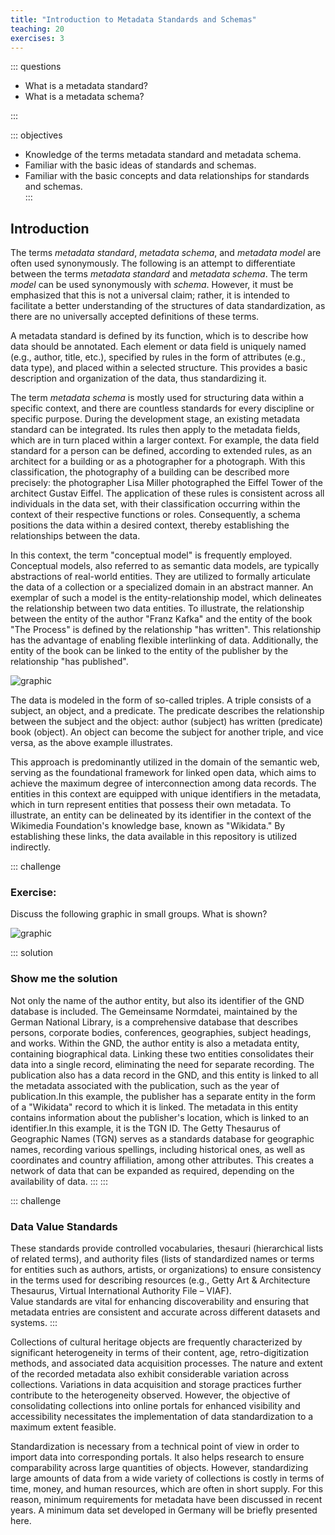 ```yaml
---
title: "Introduction to Metadata Standards and Schemas"
teaching: 20
exercises: 3
---
```


::: questions 

- What is a metadata standard?
- What is a metadata schema? 

:::

::: objectives

- Knowledge of the terms metadata standard and metadata schema. 
- Familiar with the basic ideas of standards and schemas.
- Familiar with the basic concepts and data relationships for standards and schemas.  
:::

## Introduction

The terms *metadata standard*, *metadata schema*, and *metadata model* are often used synonymously. 
The following is an attempt to differentiate between the terms *metadata standard* and *metadata schema*. 
The term *model* can be used synonymously with *schema*. However, it must be emphasized that this is not a universal claim; 
rather, it is intended to facilitate a better understanding of the structures of data standardization, as there are no universally accepted definitions of these terms.

A metadata standard is defined by its function, which is to describe how data should be annotated. 
Each element or data field is uniquely named (e.g., author, title, etc.), specified by rules in the form of attributes (e.g., data type), 
and placed within a selected structure. This provides a basic description and organization of the data, thus standardizing it.

The term *metadata schema* is mostly used for structuring data within a specific context, and there are countless standards for every discipline or specific purpose. 
During the development stage, an existing metadata standard can be integrated. Its rules then apply to the metadata fields, which are in turn placed within a larger context. 
For example, the data field standard for a person can be defined, according to extended rules, as an architect for a building or as a photographer for a photograph. 
With this classification, the photography of a building can be described more precisely: the photographer Lisa Miller photographed the Eiffel Tower of the architect Gustav Eiffel.
The application of these rules is consistent across all individuals in the data set, with their classification occurring within the context of their respective functions or roles.
Consequently, a schema positions the data within a desired context, thereby establishing the relationships between the data.

In this context, the term "conceptual model" is frequently employed. Conceptual models, also referred to as semantic data models, 
are typically abstractions of real-world entities. They are utilized to formally articulate the data of a collection or a specialized domain 
in an abstract manner. An exemplar of such a model is the entity-relationship model, which delineates the relationship between two data entities. 
To illustrate, the relationship between the entity of the author "Franz Kafka" and the entity of the book "The Process" is defined by the relationship "has written". 
This relationship has the advantage of enabling flexible interlinking of data. Additionally, the entity of the book can be linked to the entity of the publisher 
by the relationship "has published". 

![graphic](LINK "graphic on entity-relationship")

The data is modeled in the form of so-called triples. A triple consists of a subject, an object, and a predicate. 
The predicate describes the relationship between the subject and the object: author (subject) has written (predicate) book (object). 
An object can become the subject for another triple, and vice versa, as the above example illustrates. 

This approach is predominantly utilized in the domain of the semantic web, serving as the foundational framework for linked open data, 
which aims to achieve the maximum degree of interconnection among data records. The entities in this context are equipped with unique identifiers in the metadata, 
which in turn represent entities that possess their own metadata. To illustrate, an entity can be delineated by its identifier in the context of the 
Wikimedia Foundation's knowledge base, known as "Wikidata." By establishing these links, the data available in this repository is utilized indirectly.

::: challenge

### Exercise: 

Discuss the following graphic in small groups. What is shown? 

![graphic](LINK "graphic on entity-relationship")

::: solution

### Show me the solution
Not only the name of the author entity, but also its identifier of the GND database is included. 
The Gemeinsame Normdatei, maintained by the German National Library, is a comprehensive database that describes persons, corporate bodies, conferences, geographies, 
subject headings, and works. Within the GND, the author entity is also a metadata entity, containing biographical data. Linking these two entities consolidates their 
data into a single record, eliminating the need for separate recording. The publication also has a data record in the GND, and this entity is linked to all the metadata 
associated with the publication, such as the year of publication.In this example, the publisher has a separate entity in the form of a "Wikidata" record to which it is linked.
The metadata in this entity contains information about the publisher's location, which is linked to an identifier.In this example, it is the TGN ID. 
The Getty Thesaurus of Geographic Names (TGN) serves as a standards database for geographic names, recording various spellings, including historical ones, 
as well as coordinates and country affiliation, among other attributes. This creates a network of data that can be expanded as required, depending on the availability of data.
:::
:::

::: challenge 

### Data Value Standards

These standards provide controlled vocabularies, thesauri (hierarchical lists of related terms), and authority files (lists of standardized names or terms for entities such as authors, artists, or organizations) to ensure consistency in the terms used for describing resources (e.g., Getty Art & Architecture Thesaurus, Virtual International Authority File – VIAF).  
Value standards are vital for enhancing discoverability and ensuring that metadata entries are consistent and accurate across different datasets and systems.
:::

Collections of cultural heritage objects are frequently characterized by significant heterogeneity in terms of their content, age, retro-digitization methods, and associated data acquisition processes. The nature and extent of the recorded metadata also exhibit considerable variation across collections. Variations in data acquisition and storage practices further contribute to the heterogeneity observed. However, the objective of consolidating collections into online portals for enhanced visibility and accessibility necessitates the implementation of data standardization to a maximum extent feasible.

Standardization is necessary from a technical point of view in order to import data into corresponding portals. It also helps research to ensure comparability across large quantities of objects. However, standardizing large amounts of data from a wide variety of collections is costly in terms of time, money, and human resources, which are often in short supply. For this reason, minimum requirements for metadata have been discussed in recent years. A minimum data set developed in Germany will be briefly presented here. 


 
